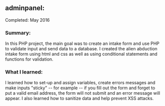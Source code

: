 ## adminpanel:
 
Completed: May 2016
 
### Summary:
 
In this PHP project, the main goal was to create an intake form and use PHP to validate input and send data to a database. I created the alien abduction intake form using html and css as well as using conditional statements and functions for validation. 

### What I learned:

I learned how to set-up and assign variables, create errors messages and make inputs "sticky" -- for example -- if you fill out the form and forget to put a valid email address, the form will not submit and an error message will appear. I also learned how to sanitize data and help prevent XSS attacks.
